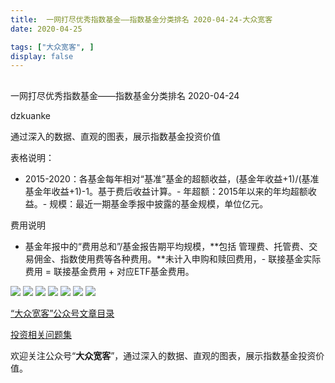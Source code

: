 ```yaml
---
title:  一网打尽优秀指数基金——指数基金分类排名 2020-04-24-大众宽客
date: 2020-04-25

tags: ["大众宽客", ]
display: false
---
```



## 



一网打尽优秀指数基金——指数基金分类排名 2020-04-24




dzkuanke




通过深入的数据、直观的图表，展示指数基金投资价值




表格说明：
- 2015-2020：各基金每年相对“基准”基金的超额收益，(基金年收益+1)/(基准基金年收益+1)-1。基于费后收益计算。- 年超额：2015年以来的年均超额收益。- 规模：最近一期基金季报中披露的基金规模，单位亿元。


费用说明
- 基金年报中的“费用总和”/基金报告期平均规模，**包括 管理费、托管费、交易佣金、指数使用费等各种费用。**未计入申购和赎回费用，- 联接基金实际费用 = 联接基金费用 + 对应ETF基金费用。


<img class="rich_pages js_insertlocalimg" data-ratio="1.4815533980582525" data-s="300,640" src="https://mmbiz.qpic.cn/mmbiz_png/PKw3FQPmhIhjuoibpibicYzaIzL6kcATmVdUASiabibibziaVqbBVPE7BcwM5cQIzwQ9dDoQqEnhJrMmn4w7tQxG3TPicw/640?wx_fmt=png" data-type="png" data-w="1030" style=""/>

<img class="rich_pages js_insertlocalimg" data-ratio="0.8893280632411067" data-s="300,640" src="https://mmbiz.qpic.cn/mmbiz_png/PKw3FQPmhIhjuoibpibicYzaIzL6kcATmVd1mjfvwXSPgoZ3vdJAE2GAbgs9COqPETAKpsPiaRUq4RQIZatfP505GQ/640?wx_fmt=png" data-type="png" data-w="1012" style=""/>

<img class="rich_pages js_insertlocalimg" data-ratio="1.082514734774067" data-s="300,640" src="https://mmbiz.qpic.cn/mmbiz_png/PKw3FQPmhIhjuoibpibicYzaIzL6kcATmVdLc2gIctpuqMe99eTBARop20iaxicSC4x22Ooh46WYZSXYOftqVuI13Jg/640?wx_fmt=png" data-type="png" data-w="1018" style=""/>

<img class="rich_pages js_insertlocalimg" data-ratio="1.260115606936416" data-s="300,640" src="https://mmbiz.qpic.cn/mmbiz_png/PKw3FQPmhIhjuoibpibicYzaIzL6kcATmVd0FYIyDqxmtweU3lnh5j2To4GFLSkxJEoic25ic2jBKGv4eFeRDpia9ibYg/640?wx_fmt=png" data-type="png" data-w="1038" style=""/>

<img class="rich_pages js_insertlocalimg" data-ratio="1.2280373831775702" data-s="300,640" src="https://mmbiz.qpic.cn/mmbiz_png/PKw3FQPmhIhjuoibpibicYzaIzL6kcATmVdtiaSgsmOz2dBxCOVgibw7YPZrbFAjkTJdoeIibicyqA7f3RkHVkvMPtB9Q/640?wx_fmt=png" data-type="png" data-w="1070" style=""/>

<img class="rich_pages js_insertlocalimg" data-ratio="0.8313953488372093" data-s="300,640" src="https://mmbiz.qpic.cn/mmbiz_png/PKw3FQPmhIhjuoibpibicYzaIzL6kcATmVdLMNBMm7bzVibzjE9Au5wuSnMLPiaOKqvyevqRe9UtNSgNJwLQVnQrU3w/640?wx_fmt=png" data-type="png" data-w="1032" style=""/>

<img class="rich_pages js_insertlocalimg" data-ratio="0.9656488549618321" data-s="300,640" src="https://mmbiz.qpic.cn/mmbiz_png/PKw3FQPmhIhjuoibpibicYzaIzL6kcATmVdRao1mnfuAPcKl2F5kEc3e4WujLlBCjytO5kI277tia0ZPWxDbsoDYBw/640?wx_fmt=png" data-type="png" data-w="1048" style=""/>



[“大众宽客”公众号文章目录](http://mp.weixin.qq.com/s?__biz=MzAwMTc1MDcwNw==&amp;mid=2648275687&amp;idx=1&amp;sn=55190e4040acea0db1360e754ff4984f&amp;chksm=82f9393bb58eb02d28601824a8a664facdad48e227481f0726f60d9683c103cc0c9808b22ba9&amp;scene=21#wechat_redirect)

[投资相关问题集]()

欢迎关注公众号“**大众宽客**”，通过深入的数据、直观的图表，展示指数基金投资价值。